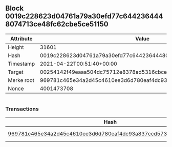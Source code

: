## Block 0019c228623d04761a79a30efd77c6442364448074713ce48fc62cbe5ce51150

Attribute | Value
--- | ---
Height | 31601
Hash | 0019c228623d04761a79a30efd77c6442364448074713ce48fc62cbe5ce51150
Timestamp | 2021-04-22T00:51:40+00:00
Target | 00254142f49eaaa504dc75712e8378ad5316cbcead634704b3734b6271167cc4
Merke root | 969781c465e34a2d45c4610ee3d6d780eaf4dc93a837ccd573168b389d839a65
Nonce | 4001473708

```

```

### Transactions

Hash | Amount
--- | ---
[969781c465e34a2d45c4610ee3d6d780eaf4dc93a837ccd573168b389d839a65](969781c465e34a2d45c4610ee3d6d780eaf4dc93a837ccd573168b389d839a65.md) | 10.00000000 SKEPTI 
